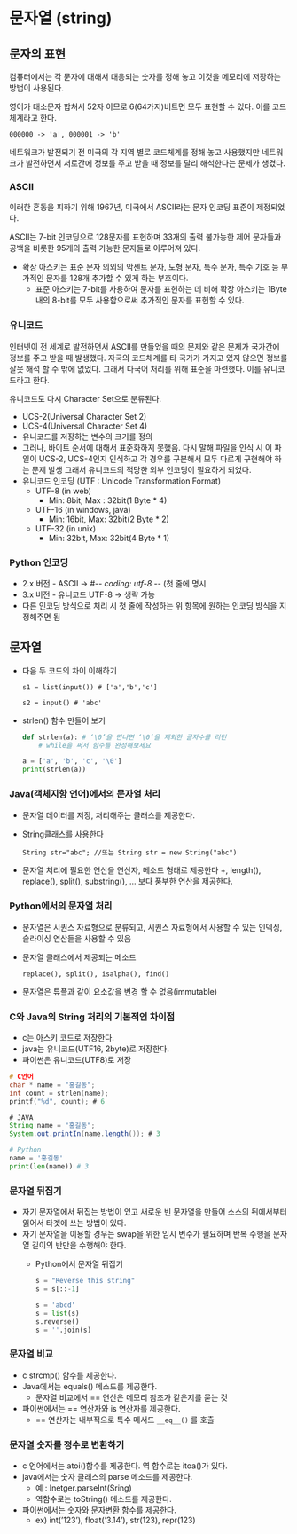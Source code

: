 # 문자열 (string)

## 문자의 표현

컴퓨터에서는 각 문자에 대해서 대응되는 숫자를 정해 놓고 이것을 메모리에 저장하는 방법이 사용된다.

영어가 대소문자 합쳐서 52자 이므로 6(64가지)비트면 모두 표현할 수 있다. 이를 코드체계라고 한다.

`000000 -> 'a', 000001 -> 'b'` 

네트워크가 발전되기 전 미국의 각 지역 별로 코드체계를 정해 놓고 사용했지만 네트워크가 발전하면서 서로간에 정보를 주고 받을 때 정보를 달리 해석한다는 문제가 생겼다.

### ASCII

이러한 혼동을 피하기 위해 1967년, 미국에서 ASCII라는 문자 인코딩 표준이 제정되었다.

ASCII는 7-bit 인코딩으로 128문자를 표현하며 33개의 출력 불가능한 제어 문자들과 공백을 비롯한 95개의 출력 가능한 문자들로 이루어져 있다.

- 확장 아스키는 표준 문자 의외의 악센트 문자,  도형 문자, 특수 문자, 특수 기호 등 부가적인 문자를 128개 추가할 수 있게 하는 부호이다.
    - 표준 아스키는 7-bit를 사용하여 문자를 표현하는 데 비해 확장 아스키는 1Byte내의 8-bit를 모두 사용함으로써 추가적인 문자를 표현할 수 있다.

### 유니코드

인터넷이 전 세계로 발전하면서 ASCII를 만들었을 때의 문제와 같은 문제가 국가간에 정보를 주고 받을 때 발생했다. 자국의 코드체계를 타 국가가 가지고 있지 않으면 정보를 잘못 해석 할 수 밖에 없었다. 그래서 다국어 처리를 위해 표준을 마련했다. 이를 유니코드라고 한다.

유니코드도 다시 Character Set으로 분류된다.

- UCS-2(Universal Character Set 2)
- UCS-4(Universal Character Set 4)
- 유니코드를 저장하는 변수의 크기를 정의
- 그러나, 바이트 순서에 대해서 표준화하지 못했음.
다시 말해 파일을 인식 시 이 파일이 UCS-2, UCS-4인지 인식하고 각 경우를 구분해서 모두 다르게 구현해야 하는 문제 발생 그래서 유니코드의 적당한 외부 인코딩이 필요하게 되었다.
- 유니코드 인코딩 (UTF : Unicode Transformation Format)
    - UTF-8 (in web)
        - Min: 8bit, Max : 32bit(1 Byte * 4)
    - UTF-16 (in windows, java)
        - Min: 16bit, Max: 32bit(2 Byte * 2)
    - UTF-32 (in unix)
        - Min: 32bit, Max: 32bit(4 Byte * 1)

### Python 인코딩

- 2.x 버전 - ASCII → #-*- coding: utf-8 -*- (첫 줄에 명시
- 3.x 버전 - 유니코드 UTF-8 → 생략 가능
- 다른 인코딩 방식으로 처리 시 첫 줄에 작성하는 위 항목에 원하는 인코딩 방식을 지정해주면 됨

## 문자열

- 다음 두 코드의 차이 이해하기
    
    `s1 = list(input()) # ['a','b','c']` 
    
    `s2 = input() # 'abc'` 
    
- strlen() 함수 만들어 보기
    
    ```python
    def strlen(a): # ‘\0’을 만나면 ‘\0’을 제외한 글자수를 리턴
    	# while을 써서 함수를 완성해보세요
    
    a = ['a', 'b', 'c', '\0']
    print(strlen(a))
    ```
    

### Java(객체지향 언어)에서의 문자열 처리

- 문자열 데이터를 저장, 처리해주는 클래스를 제공한다.
- String클래스를 사용한다
    
    `String str="abc"; //또는 String str = new String("abc")` 
    
- 문자열 처리에 필요한 연산을 연산자, 메소드 형태로 제공한다
+, length(), replace(), split(), substring(), …
보다 풍부한 연산을 제공한다.

### Python에서의 문자열 처리

- 문자열은 시퀀스 자료형으로 분류되고, 시퀀스 자료형에서 사용할 수 있는 인덱싱, 슬라이싱 연산들을 사용할 수 있음
- 문자열 클래스에서 제공되는 메소드
    
    `replace(), split(), isalpha(), find()` 
    
- 문자열은 튜플과 같이 요소값을 변경 할 수 없음(immutable)

### C와 Java의 String 처리의 기본적인 차이점

- c는 아스키 코드로 저장한다.
- java는 유니코드(UTF16, 2byte)로 저장한다.
- 파이썬은 유니코드(UTF8)로 저장

```c
# C언어
char * name = "홍길동";
int count = strlen(name);
printf("%d", count); # 6
```

```java
# JAVA
String name = "홍길동";
System.out.printIn(name.length()); # 3
```

```python
# Python
name = '홍길동'
print(len(name)) # 3
```

### 문자열 뒤집기

- 자기 문자열에서 뒤집는 방법이 있고 새로운 빈 문자열을 만들어 소스의 뒤에서부터 읽어서 타겟에 쓰는 방법이 있다.
- 자기 문자열을 이용할 경우는 swap을 위한 임시 변수가 필요하며 반복 수행을 문자열 길이의 반만을 수행해야 한다.
    - Python에서 문자열 뒤집기
        
        ```python
        s = "Reverse this string"
        s = s[::-1]
        ```
        
        ```python
        s = 'abcd'
        s = list(s)
        s.reverse()
        s = ''.join(s)
        ```
        

### 문자열 비교

- c strcmp() 함수를 제공한다.
- Java에서는 equals() 메소드를 제공한다.
    - 문자열 비교에서 == 연산은 메모리 참조가 같은지를 묻는 것
- 파이썬에서는 == 연산자와 is 연산자를 제공한다.
    - == 연산자는 내부적으로 특수 메서드 `__eq__()` 를 호출

### 문자열 숫자를 정수로 변환하기

- c 언어에서는 atoi()함수를 제공한다. 역 함수로는 itoa()가 있다.
- java에서는 숫자 클래스의 parse 메소드를 제공한다.
    - 예 : Inetger.parseInt(Sring)
    - 역함수로는 toString() 메소드를 제공한다.
- 파이썬에서는 숫자와 문자변환 함수를 제공한다.
    - ex) int(’123’), float(’3.14’), str(123), repr(123)